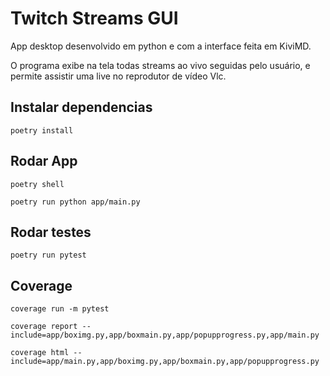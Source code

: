 # Twitch Streams GUI

App desktop desenvolvido em python e com a interface feita em KiviMD.

O programa exibe na tela todas streams ao vivo seguidas pelo usuário, e permite
assistir uma live no reprodutor de vídeo Vlc.

## Instalar dependencias

```
poetry install
```

## Rodar App

```
poetry shell

poetry run python app/main.py
```

## Rodar testes

```
poetry run pytest
```

## Coverage

```
coverage run -m pytest

coverage report --include=app/boximg.py,app/boxmain.py,app/popupprogress.py,app/main.py

coverage html --include=app/main.py,app/boximg.py,app/boxmain.py,app/popupprogress.py
```
